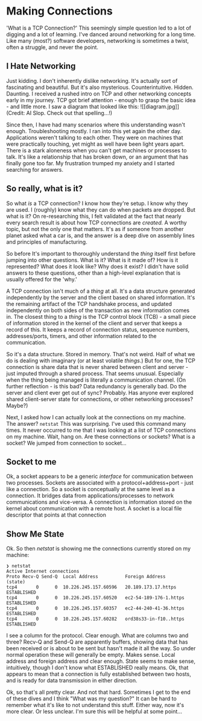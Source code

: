 # Making Connections

'What is a TCP Connection?' This seemingly simple question led to a lot of digging and a lot of learning. I've danced around networking for a long time. Like many (most?) software developers, networking is sometimes a twist, often a struggle, and never the point. 

## I Hate Networking
Just kidding. I don't inherently dislike networking. It's actually sort of fascinating and beautiful. But it's also mysterious. Counterintuitive. Hidden. Daunting. I received a rushed intro on TCP and other networking concepts early in my journey. TCP got brief attention - enough to grasp the basic idea - and little more. I saw a diagram that looked like this:
![[diagram.jpg]]
(Credit: AI Slop. Check out that spelling...!)

Since then, I have had many scenarios where this understanding wasn't enough. Troubleshooting mostly. I ran into this yet again the other day. Applications weren't talking to each other. They were on machines that were practically touching, yet might as well have been light years apart. There is a stark aloneness when you can't get machines or processes to talk. It's like a relationship that has broken down, or an argument that has finally gone too far. My frustration trumped my anxiety and I started searching for answers.

## So really, what is it?
So what *is* a TCP connection? I know how they're setup. I know why they are used. I (roughly) know what they can do when packets are dropped. But what is it? On re-researching this, I felt validated at the fact that nearly every search result is about how TCP connections are *created.* A worthy topic, but not the only one that matters. It's as if someone from another planet asked what a car is, and the answer is a deep dive on assembly lines and principles of manufacturing.

So before It's important to thoroughly understand the *thing* itself first before jumping into other questions. What is it? What is it made of? How is it represented? What does it look like? Why does it exist? I didn't have solid answers to these questions, other than a high-level explanation that is usually offered for the 'why.'

A TCP connection isn't much of a *thing* at all. It's a data structure generated independently by the server and the client based on shared information. It's the remaining artifact of the TCP handshake process, and updated independently on both sides of the transaction as new information comes in. The closest thing to a *thing* is the TCP control block (TCB) - a small piece of information stored in the kernel of the client and server that keeps a record of this. It keeps a record of connection status, sequence numbers, addresses/ports, timers, and other information related to the communication.

So it's a data structure. Stored in memory. That's not weird. Half of what we do is dealing with imaginary (or at least volatile *things*.) But for one, the TCP connection is share data that is never shared between client and server - just imputed through a shared process. That seems unusual. Especially when the thing being managed is literally a communication channel. (On further reflection - is this bad? Data redundancy is generally bad. Do the server and client ever get out of sync? Probably. Has anyone ever explored shared client-server state for connections, or other networking processes? Maybe?)

Next, I asked how I can actually look at the connections on my machine. The answer? `netstat` This was surprising. I've used this command many times. It never occurred to me that I was looking at a list of TCP connections on my machine. Wait, hang on. Are these connections or sockets? What is a socket? We jumped from connection to socket...

## Socket to me
Ok, a socket appears to be a generic *interface* for communication between two processes. Sockets are associated with a protocol+address+port - just like a connection. So a socket is conceptually at the same level as a connection. It bridges data from applications/processes to network communications and vice-versa. A connection is information stored on the kernel about communication with a remote host. A socket is a local file descriptor that points at that connection

## Show Me State
Ok. So then *netstat* is showing me the connections currently stored on my machine:

```
❯ netstat
Active Internet connections
Proto Recv-Q Send-Q  Local Address          Foreign Address        (state)
tcp4       0      0  10.226.245.157.60596   20.189.173.17.https    ESTABLISHED
tcp4       0      0  10.226.245.157.60520   ec2-54-189-176-1.https ESTABLISHED
tcp4       0      0  10.226.245.157.60357   ec2-44-240-41-36.https ESTABLISHED
tcp4       0      0  10.226.245.157.60282   ord38s33-in-f10..https ESTABLISHED
```


I see a column for the protocol. Clear enough. What are columns two and three? Recv-Q and Send-Q are apparently buffers, showing data that has been received or is about to be sent but hasn't made it all the way. So under normal operation these will generally be empty. Makes sense. Local address and foreign address and clear enough. State seems to make sense, intuitively, though I don't know what ESTABLISHED really means. Ok, that appears to mean that a connection is fully established between two hosts, and is ready for data transmission in either direction.

Ok, so that's all pretty clear. And not that hard. Sometimes I get to the end of these dives and I think "What was my question?" It can be hard to remember what it's like to not understand this stuff. Either way, now it's more clear. Or less unclear. I'm sure this will be helpful at some point...
